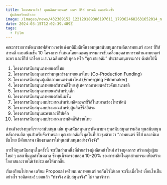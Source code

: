 ```yaml
---
title: โอกาสมาแล้ว! ทุนผลิตภาพยนตร์ ละคร ซีรีส์ สารคดี และอนิเมชั่น
  ผู้ผลิตเตรียมตัวเลย
image: /images/news/432389152_122129189306197611_1793624682631652014_n.jpg
date: 2024-03-15T12:02:39.489Z
tags:
  - film
---
```

คณะกรรมการพัฒนาซอฟต์พาวเวอร์แห่งชาติมีมติเห็นชอบทุนสนับสนุนการผลิตภาพยนตร์ ละคร ซีรีส์ สารคดี และอนิเมชั่น 10 โครงการ ที่เสนอโดยคณะอนุกรรมการขับเคลื่อนอุตสาหกรรมด้านภาพยนตร์ ละคร และซีรีส์ นำโดย ม.ร.ว.เฉลิมชาตรี ยุคล หรือ “คุณชายอดัม” ประธานอนุกรรมการ ดังต่อไปนี้

1. โครงการสนับสนุนภาพยนตร์ไทย
2. โครงการสนับสนุนการร่วมทุนสร้างภาพยนตร์ไทย (Co-Production Funding)
3. โครงการสนับสนุนผู้ผลิตภาพยนตร์หน้าใหม่ (Emerging Filmmaker)
4. โครงการสนับสนุนภาพยนตร์สารคดีไทย สู่เทศกาลภาพยนตร์ระดับนานาชาติ
5. โครงการสนับสนุนภาพยนตร์สำหรับเด็ก
6. โครงการสนับสนุนภาพยนตร์อนิเมชั่น
7. โครงการสนับสนุนงบประมาณสำหรับผลิตละครซีรีส์ในหมวดช่องโทรทัศน์
8. โครงการสนับสนุนงบประมาณสําหรับผู้ผลิตซีรีส์อิสระ
9. โครงการสนับสนุนละครและซีรีส์เด็ก
10. โครงการสนับสนุนงบประมาณการผลิตซีรีส์วายไทย

ส่วนตัวอย่างทุนที่เราจะสนับสนุน เช่น ทุนสนับสนุนการพัฒนาบท ทุนสนับสนุนการผลิต ทุนสนับสนุนหลังการผลิต ทุนสำหรับจัดจำหน่าย คุณชายอดัมยังพูดในที่ประชุมด้วยว่า “ภาพยนตร์ ซีรีส์ และอนิเมชันไทย มีศักยภาพ เพียงขาดการให้ทุนสนับสนุนอย่างจริงจัง” 

การให้ทุนสนับสนุนในครั้งนี้ จะเป็นส่วนหนึ่งที่ช่วยสร้างผู้ผลิตหน้าใหม่ สร้างบุคลากร สร้างกลุ่มผู้ชมใหม่ ๆ และเพิ่มมูลค่าในตลาด ซึ่งทุนนี้จะครอบคลุม 10-20% ของการผลิตในอุตสาหกรรม เพื่อสร้างโอกาสและรายได้เข้าประเทศให้มากขึ้น ​

เริ่มเตรียมโปรเจค เตรียม Proposal เตรียมบทภาพยนตร์ รอกันไว้ได้เลย จะเริ่มเมื่อไหร่ เงื่อนไขเป็นอย่างไร รอติดตาม! บอกแล้ว “ทำจริง สนับสนุนจริง” ไม่จกตาจ้าาาา
